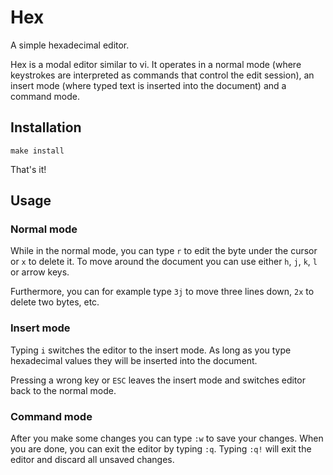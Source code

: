# Hex

A simple hexadecimal editor.

Hex is a modal editor similar to vi. It operates in a normal mode (where keystrokes are interpreted as commands that control the edit session), an insert mode (where typed text is inserted into the document) and a command mode.

## Installation

    make install

That's it!

## Usage

### Normal mode

While in the normal mode, you can type `r` to edit the byte under the cursor or `x` to delete it. To move around the document you can use either `h`, `j`, `k`, `l` or arrow keys.

Furthermore, you can for example type `3j` to move three lines down, `2x` to delete two bytes, etc.

### Insert mode

Typing `i` switches the editor to the insert mode. As long as you type hexadecimal values they will be inserted into the document.

Pressing a wrong key or `ESC` leaves the insert mode and switches editor back to the normal mode.

### Command mode

After you make some changes you can type `:w` to save your changes.
When you are done, you can exit the editor by typing `:q`. Typing `:q!` will exit the editor and discard all unsaved changes.
